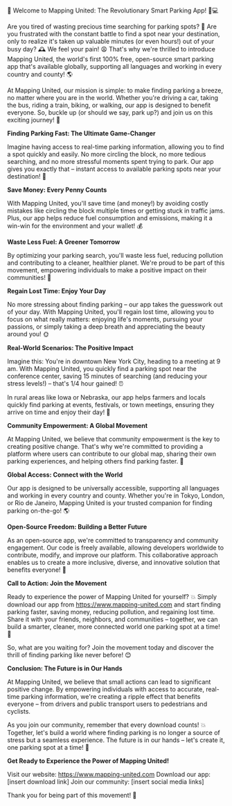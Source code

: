 🎉 Welcome to Mapping United: The Revolutionary Smart Parking App! 🚗💻

Are you tired of wasting precious time searching for parking spots? 💸 Are you frustrated with the constant battle to find a spot near your destination, only to realize it's taken up valuable minutes (or even hours!) out of your busy day? 🕰️ We feel your pain! 😩 That's why we're thrilled to introduce Mapping United, the world's first 100% free, open-source smart parking app that's available globally, supporting all languages and working in every country and county! 🌎

At Mapping United, our mission is simple: to make finding parking a breeze, no matter where you are in the world. Whether you're driving a car, taking the bus, riding a train, biking, or walking, our app is designed to benefit everyone. So, buckle up (or should we say, park up?) and join us on this exciting journey! 🚀

**Finding Parking Fast: The Ultimate Game-Changer**

Imagine having access to real-time parking information, allowing you to find a spot quickly and easily. No more circling the block, no more tedious searching, and no more stressful moments spent trying to park. Our app gives you exactly that – instant access to available parking spots near your destination! 📍

**Save Money: Every Penny Counts**

With Mapping United, you'll save time (and money!) by avoiding costly mistakes like circling the block multiple times or getting stuck in traffic jams. Plus, our app helps reduce fuel consumption and emissions, making it a win-win for the environment and your wallet! 💰

**Waste Less Fuel: A Greener Tomorrow**

By optimizing your parking search, you'll waste less fuel, reducing pollution and contributing to a cleaner, healthier planet. We're proud to be part of this movement, empowering individuals to make a positive impact on their communities! 🌟

**Regain Lost Time: Enjoy Your Day**

No more stressing about finding parking – our app takes the guesswork out of your day. With Mapping United, you'll regain lost time, allowing you to focus on what really matters: enjoying life's moments, pursuing your passions, or simply taking a deep breath and appreciating the beauty around you! 🌞

**Real-World Scenarios: The Positive Impact**

Imagine this: You're in downtown New York City, heading to a meeting at 9 am. With Mapping United, you quickly find a parking spot near the conference center, saving 15 minutes of searching (and reducing your stress levels!) – that's 1/4 hour gained! ⏰

In rural areas like Iowa or Nebraska, our app helps farmers and locals quickly find parking at events, festivals, or town meetings, ensuring they arrive on time and enjoy their day! 🌻

**Community Empowerment: A Global Movement**

At Mapping United, we believe that community empowerment is the key to creating positive change. That's why we're committed to providing a platform where users can contribute to our global map, sharing their own parking experiences, and helping others find parking faster. 💪

**Global Access: Connect with the World**

Our app is designed to be universally accessible, supporting all languages and working in every country and county. Whether you're in Tokyo, London, or Rio de Janeiro, Mapping United is your trusted companion for finding parking on-the-go! 🌎

**Open-Source Freedom: Building a Better Future**

As an open-source app, we're committed to transparency and community engagement. Our code is freely available, allowing developers worldwide to contribute, modify, and improve our platform. This collaborative approach enables us to create a more inclusive, diverse, and innovative solution that benefits everyone! 🚀

**Call to Action: Join the Movement**

Ready to experience the power of Mapping United for yourself? 💥 Simply download our app from https://www.mapping-united.com and start finding parking faster, saving money, reducing pollution, and regaining lost time. Share it with your friends, neighbors, and communities – together, we can build a smarter, cleaner, more connected world one parking spot at a time! 🌟

So, what are you waiting for? Join the movement today and discover the thrill of finding parking like never before! 😊

**Conclusion: The Future is in Our Hands**

At Mapping United, we believe that small actions can lead to significant positive change. By empowering individuals with access to accurate, real-time parking information, we're creating a ripple effect that benefits everyone – from drivers and public transport users to pedestrians and cyclists.

As you join our community, remember that every download counts! 💥 Together, let's build a world where finding parking is no longer a source of stress but a seamless experience. The future is in our hands – let's create it, one parking spot at a time! 🌟

**Get Ready to Experience the Power of Mapping United!**

Visit our website: https://www.mapping-united.com
Download our app: [insert download link]
Join our community: [insert social media links]

Thank you for being part of this movement! 🙏